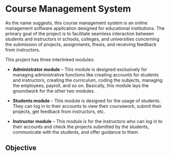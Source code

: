 # Course Management System 

As the name suggests, this course management system is an online management software application designed for educational institutions. The primary goal of the project is to facilitate seamless interaction between students and instructors in schools, colleges, and universities concerning the submission of projects, assignments, thesis, and receiving feedback from instructors. 

This project has three interlinked modules: 

* **Administrator module** – This module is designed exclusively for managing administrative functions like creating accounts for students and instructors, creating the curriculum, coding the subjects, managing the employees, payroll, and so on. Basically, this module lays the groundwork for the other two modules. 

* **Students module** – This module is designed for the usage of students. They can log in to their accounts to view their coursework, submit their projects, get feedback from instructors, etc.

* **Instructor module** – This module is for the instructors who can log in to their accounts and check the projects submitted by the students, communicate with the students, and offer guidance to them.

## Objective


